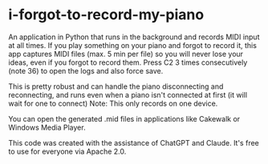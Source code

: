 # i-forgot-to-record-my-piano
An application in Python that runs in the background and records MIDI input at all times. If you play something on your piano and forgot to record it, this app captures MIDI files (max. 5 min per file) so you will never lose your ideas, even if you forgot to record them. Press C2 3 times consecutively (note 36) to open the logs and also force save.

This is pretty robust and can handle the piano disconnecting and reconnecting, and runs even when a piano isn't connected at first (it will wait for one to connect)
Note: This only records on one device.

You can open the generated .mid files in applications like Cakewalk or Windows Media Player.

This code was created with the assistance of ChatGPT and Claude. It's free to use for everyone via Apache 2.0.

